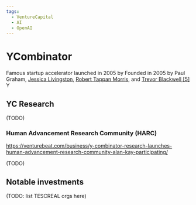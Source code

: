 ```yaml
---
tags:
  - VentureCapital
  - AI
  - OpenAI
---
```

# YCombinator

Famous startup accelerator launched in 2005 by Founded in 2005 by Paul Graham, [Jessica Livingston](https://en.wikipedia.org/wiki/Jessica_Livingston "Jessica Livingston"), [Robert Tappan Morris](https://en.wikipedia.org/wiki/Robert_Tappan_Morris "Robert Tappan Morris"), and [Trevor Blackwell](https://en.wikipedia.org/wiki/Trevor_Blackwell "Trevor Blackwell"),[[5]](https://en.wikipedia.org/wiki/Y_Combinator#cite_note-5) Y

## YC Research


(TODO)

### Human Advancement Research Community (HARC)

https://venturebeat.com/business/y-combinator-research-launches-human-advancement-research-community-alan-kay-participating/

(TODO)

## Notable investments

(TODO: list TESCREAL orgs here)